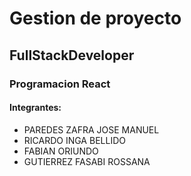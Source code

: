 # Gestion de proyecto
## FullStackDeveloper
### Programacion React
#### Integrantes:
- PAREDES ZAFRA JOSE MANUEL
- RICARDO INGA BELLIDO
- FABIAN ORIUNDO
- GUTIERREZ FASABI ROSSANA
